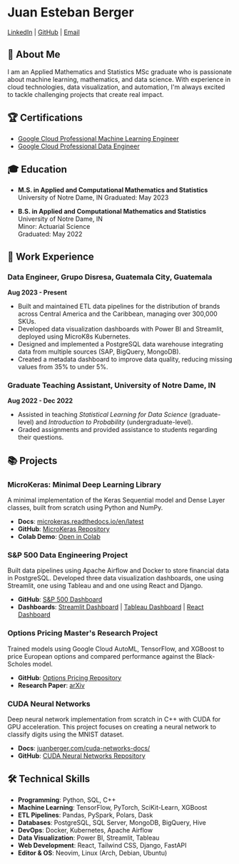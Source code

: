 # Juan Esteban Berger

[LinkedIn](https://linkedin.com/in/juan-berger) | [GitHub](https://github.com/juan-esteban-berger) | [Email](mailto:juanestebanberger@gmail.com)

## 👋 About Me

I am an Applied Mathematics and Statistics MSc graduate who is passionate about machine learning, mathematics, and data science. With experience in cloud technologies, data visualization, and automation, I'm always excited to tackle challenging projects that create real impact.

## 🏆 Certifications

- [Google Cloud Professional Machine Learning Engineer](https://google.accredible.com/e8115939-9809-4e5d-91b2-377ffb24355f?record_view=true)
- [Google Cloud Professional Data Engineer](https://www.credential.net/cda3d5ea-b2a2-44cf-8ca1-1b5e5512c184#gs.596223)

## 🎓 Education

- **M.S. in Applied and Computational Mathematics and Statistics**  
  University of Notre Dame, IN
  Graduated: May 2023

- **B.S. in Applied and Computational Mathematics and Statistics**  
  University of Notre Dame, IN  
  Minor: Actuarial Science  
  Graduated: May 2022

## 💼 Work Experience

### Data Engineer, Grupo Disresa, Guatemala City, Guatemala  
**Aug 2023 - Present**  
- Built and maintained ETL data pipelines for the distribution of brands across Central America and the Caribbean, managing over 300,000 SKUs.
- Developed data visualization dashboards with Power BI and Streamlit, deployed using MicroK8s Kubernetes.
- Designed and implemented a PostgreSQL data warehouse integrating data from multiple sources (SAP, BigQuery, MongoDB).
- Created a metadata dashboard to improve data quality, reducing missing values from 35% to under 5%.

### Graduate Teaching Assistant, University of Notre Dame, IN  
**Aug 2022 - Dec 2022**  
- Assisted in teaching *Statistical Learning for Data Science* (graduate-level) and *Introduction to Probability* (undergraduate-level).
- Graded assignments and provided assistance to students regarding their questions.

## 📚 Projects

### MicroKeras: Minimal Deep Learning Library  
A minimal implementation of the Keras Sequential model and Dense Layer classes, built from scratch using Python and NumPy.  
- **Docs**: [microkeras.readthedocs.io/en/latest](https://microkeras.readthedocs.io/en/latest)  
- **GitHub**: [MicroKeras Repository](https://github.com/juan-esteban-berger/microkeras)  
- **Colab Demo**: [Open in Colab](https://bit.ly/microkeras)

### S&P 500 Data Engineering Project  
Built data pipelines using Apache Airflow and Docker to store financial data in PostgreSQL. Developed three data visualization dashboards, one using Streamlit, one using Tableau and and one using React and Django.  
- **GitHub**: [S&P 500 Dashboard](https://github.com/juan-esteban-berger/spx_dashboard)  
- **Dashboards**: [Streamlit Dashboard](https://juanberger.com/spx-streamlit) | [Tableau Dashboard](https://juanberger.com/spx-tableau) | [React Dashboard](https://juanberger.com/spx-react)

### Options Pricing Master's Research Project  
Trained models using Google Cloud AutoML, TensorFlow, and XGBoost to price European options and compared performance against the Black-Scholes model.  
- **GitHub**: [Options Pricing Repository](https://github.com/juan-esteban-berger/Options_Pricing_AutoML_TensorFlow_XGBoost)  
- **Research Paper**: [arXiv](https://arxiv.org/abs/2307.00476)

### CUDA Neural Networks
Deep neural network implementation from scratch in C++ with CUDA for GPU acceleration. This project focuses on creating a neural network to classify digits using the MNIST dataset.
- **Docs**: [juanberger.com/cuda-networks-docs/](http://juanberger.com/cuda-networks-docs/)
- **GitHub**: [CUDA Neural Networks Repository](https://github.com/juan-esteban-berger/cuda_networks)

## 🛠️ Technical Skills

- **Programming**: Python, SQL, C++
- **Machine Learning**: TensorFlow, PyTorch, SciKit-Learn, XGBoost
- **ETL Pipelines**: Pandas, PySpark, Polars, Dask
- **Databases**: PostgreSQL, SQL Server, MongoDB, BigQuery, Hive
- **DevOps**: Docker, Kubernetes, Apache Airflow
- **Data Visualization**: Power BI, Streamlit, Tableau
- **Web Development**: React, Tailwind CSS, Django, FastAPI
- **Editor & OS**: Neovim, Linux (Arch, Debian, Ubuntu)
